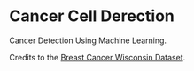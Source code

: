 # Cancer Cell Derection
Cancer Detection Using Machine Learning.

Credits to the [Breast Cancer Wisconsin Dataset](https://www.kaggle.com/uciml/breast-cancer-wisconsin-data).

